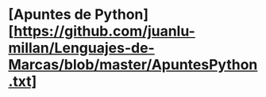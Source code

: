 # [Apuntes de Python][https://github.com/juanlu-millan/Lenguajes-de-Marcas/blob/master/ApuntesPython.txt]
